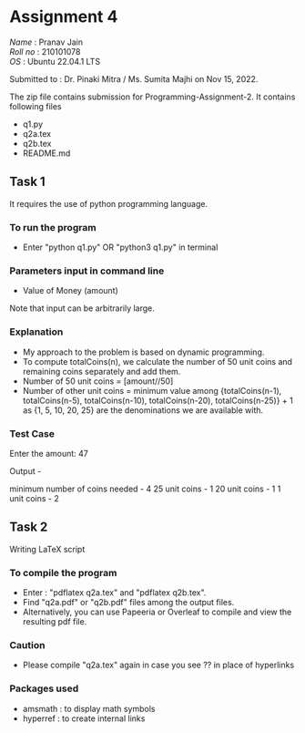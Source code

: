 # Assignment 4

*Name* : Pranav Jain \
*Roll no* : 210101078 \
*OS* : Ubuntu 22.04.1 LTS

Submitted to : Dr. Pinaki Mitra / Ms. Sumita Majhi
on Nov 15, 2022.

The zip file contains submission for Programming-Assignment-2.
It contains following files  
 - q1.py 
 - q2a.tex
 - q2b.tex
 - README.md

## Task 1
It requires the use of python programming language.

### To run the program
- Enter "python q1.py" OR "python3 q1.py" in terminal

### Parameters input in command line
- Value of Money (amount)

Note that input can be arbitrarily large.

### Explanation
- My approach to the problem is based on dynamic programming. 
- To compute totalCoins(n), we calculate the number of 50 unit coins and remaining coins separately and add them.
- Number of 50 unit coins = [amount//50]
- Number of other unit coins = minimum value among {totalCoins(n-1), totalCoins(n-5), totalCoins(n-10), totalCoins(n-20), totalCoins(n-25)} + 1 as {1, 5, 10, 20, 25} are the denominations we are available with.

### Test Case
Enter the amount: 
    47

Output -

minimum number of coins needed -  4
25 unit coins - 1
20 unit coins - 1
1 unit coins - 2

## Task 2
Writing LaTeX script

### To compile the program 
- Enter : "pdflatex q2a.tex" and "pdflatex q2b.tex".
- Find "q2a.pdf" or "q2b.pdf" files among the output files.
- Alternatively, you can use Papeeria or Overleaf to compile and view the resulting pdf file.

### Caution
- Please compile "q2a.tex" again in case you see ?? in place of hyperlinks

### Packages used
- amsmath : to display math symbols
- hyperref : to create internal links